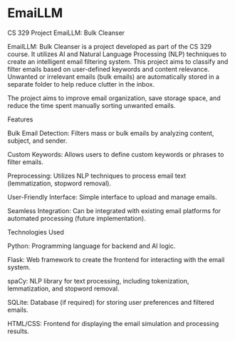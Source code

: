 # EmaiLLM
CS 329 Project EmaiLLM: Bulk Cleanser

EmailLLM: Bulk Cleanser is a project developed as part of the CS 329 course. It utilizes AI and Natural Language Processing (NLP) techniques to create an intelligent email filtering system. This project aims to classify and filter emails based on user-defined keywords and content relevance. Unwanted or irrelevant emails (bulk emails) are automatically stored in a separate folder to help reduce clutter in the inbox.

The project aims to improve email organization, save storage space, and reduce the time spent manually sorting unwanted emails.

Features

Bulk Email Detection: Filters mass or bulk emails by analyzing content, subject, and sender.

Custom Keywords: Allows users to define custom keywords or phrases to filter emails.

Preprocessing: Utilizes NLP techniques to process email text (lemmatization, stopword removal).

User-Friendly Interface: Simple interface to upload and manage emails.

Seamless Integration: Can be integrated with existing email platforms for automated processing (future implementation).

Technologies Used

Python: Programming language for backend and AI logic.

Flask: Web framework to create the frontend for interacting with the email system.

spaCy: NLP library for text processing, including tokenization, lemmatization, and stopword removal.

SQLite: Database (if required) for storing user preferences and filtered emails.

HTML/CSS: Frontend for displaying the email simulation and processing results.
